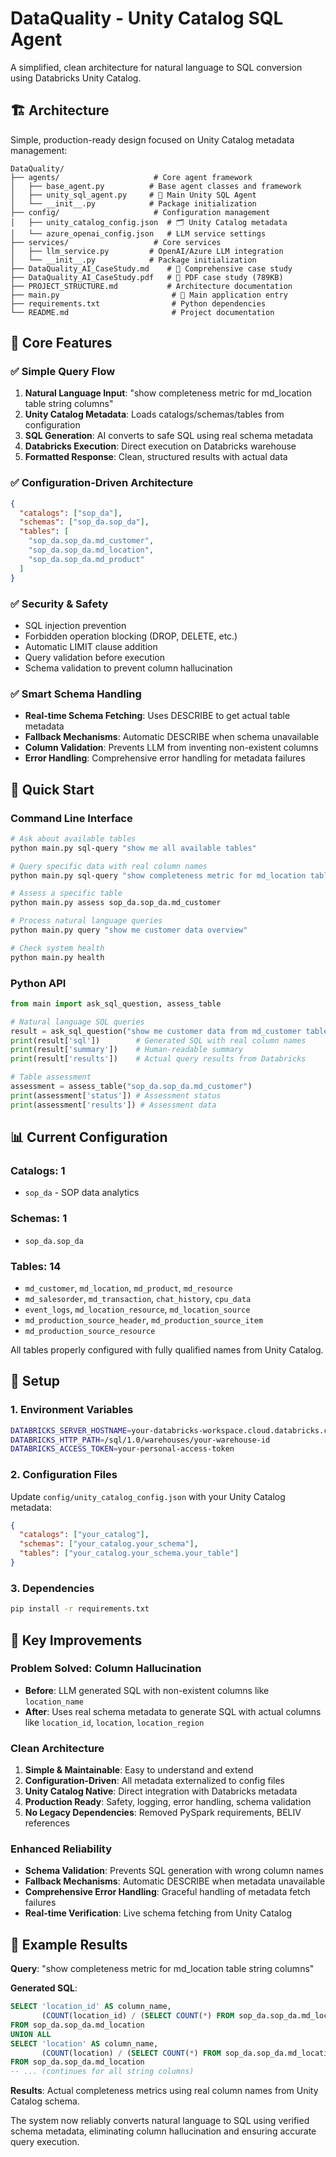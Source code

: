 # DataQuality - Unity Catalog SQL Agent

A simplified, clean architecture for natural language to SQL conversion using Databricks Unity Catalog.

## 🏗️ Architecture

Simple, production-ready design focused on Unity Catalog metadata management:

```
DataQuality/
├── agents/                     # Core agent framework
│   ├── base_agent.py          # Base agent classes and framework
│   ├── unity_sql_agent.py     # 🎯 Main Unity SQL Agent
│   └── __init__.py            # Package initialization
├── config/                     # Configuration management
│   ├── unity_catalog_config.json  # 🗂️ Unity Catalog metadata
│   └── azure_openai_config.json   # LLM service settings
├── services/                   # Core services
│   ├── llm_service.py         # OpenAI/Azure LLM integration
│   └── __init__.py            # Package initialization
├── DataQuality_AI_CaseStudy.md    # 📄 Comprehensive case study
├── DataQuality_AI_CaseStudy.pdf   # 📄 PDF case study (789KB)
├── PROJECT_STRUCTURE.md           # Architecture documentation
├── main.py                         # 🚀 Main application entry
├── requirements.txt                # Python dependencies
└── README.md                       # Project documentation
```

## 🎯 Core Features

### ✅ **Simple Query Flow**
1. **Natural Language Input**: "show completeness metric for md_location table string columns"
2. **Unity Catalog Metadata**: Loads catalogs/schemas/tables from configuration
3. **SQL Generation**: AI converts to safe SQL using real schema metadata
4. **Databricks Execution**: Direct execution on Databricks warehouse
5. **Formatted Response**: Clean, structured results with actual data

### ✅ **Configuration-Driven Architecture**
```json
{
  "catalogs": ["sop_da"],
  "schemas": ["sop_da.sop_da"],
  "tables": [
    "sop_da.sop_da.md_customer",
    "sop_da.sop_da.md_location",
    "sop_da.sop_da.md_product"
  ]
}
```

### ✅ **Security & Safety**
- SQL injection prevention
- Forbidden operation blocking (DROP, DELETE, etc.)
- Automatic LIMIT clause addition
- Query validation before execution
- Schema validation to prevent column hallucination

### ✅ **Smart Schema Handling**
- **Real-time Schema Fetching**: Uses DESCRIBE to get actual table metadata
- **Fallback Mechanisms**: Automatic DESCRIBE when schema unavailable
- **Column Validation**: Prevents LLM from inventing non-existent columns
- **Error Handling**: Comprehensive error handling for metadata failures

## 🚀 Quick Start

### Command Line Interface
```bash
# Ask about available tables
python main.py sql-query "show me all available tables"

# Query specific data with real column names
python main.py sql-query "show completeness metric for md_location table string columns"

# Assess a specific table
python main.py assess sop_da.sop_da.md_customer

# Process natural language queries
python main.py query "show me customer data overview"

# Check system health
python main.py health
```

### Python API
```python
from main import ask_sql_question, assess_table

# Natural language SQL queries
result = ask_sql_question("show me customer data from md_customer table")
print(result['sql'])        # Generated SQL with real column names
print(result['summary'])    # Human-readable summary
print(result['results'])    # Actual query results from Databricks

# Table assessment
assessment = assess_table("sop_da.sop_da.md_customer")
print(assessment['status']) # Assessment status
print(assessment['results']) # Assessment data
```

## 📊 Current Configuration

### **Catalogs**: 1
- `sop_da` - SOP data analytics

### **Schemas**: 1
- `sop_da.sop_da`

### **Tables**: 14
- `md_customer`, `md_location`, `md_product`, `md_resource`
- `md_salesorder`, `md_transaction`, `chat_history`, `cpu_data`
- `event_logs`, `md_location_resource`, `md_location_source`
- `md_production_source_header`, `md_production_source_item`
- `md_production_source_resource`

All tables properly configured with fully qualified names from Unity Catalog.

## 🔧 Setup

### 1. **Environment Variables**
```bash
DATABRICKS_SERVER_HOSTNAME=your-databricks-workspace.cloud.databricks.com
DATABRICKS_HTTP_PATH=/sql/1.0/warehouses/your-warehouse-id
DATABRICKS_ACCESS_TOKEN=your-personal-access-token
```

### 2. **Configuration Files**
Update `config/unity_catalog_config.json` with your Unity Catalog metadata:
```json
{
  "catalogs": ["your_catalog"],
  "schemas": ["your_catalog.your_schema"],
  "tables": ["your_catalog.your_schema.your_table"]
}
```

### 3. **Dependencies**
```bash
pip install -r requirements.txt
```

## 🎉 Key Improvements

### **Problem Solved**: Column Hallucination
- **Before**: LLM generated SQL with non-existent columns like `location_name`
- **After**: Uses real schema metadata to generate SQL with actual columns like `location_id`, `location`, `location_region`

### **Clean Architecture**
1. **Simple & Maintainable**: Easy to understand and extend
2. **Configuration-Driven**: All metadata externalized to config files
3. **Unity Catalog Native**: Direct integration with Databricks metadata
4. **Production Ready**: Safety, logging, error handling, schema validation
5. **No Legacy Dependencies**: Removed PySpark requirements, BELIV references

### **Enhanced Reliability**
- **Schema Validation**: Prevents SQL generation with wrong column names
- **Fallback Mechanisms**: Automatic DESCRIBE when metadata unavailable
- **Comprehensive Error Handling**: Graceful handling of metadata fetch failures
- **Real-time Verification**: Live schema fetching from Unity Catalog

## 📝 Example Results

**Query**: "show completeness metric for md_location table string columns"

**Generated SQL**: 
```sql
SELECT 'location_id' AS column_name, 
       (COUNT(location_id) / (SELECT COUNT(*) FROM sop_da.sop_da.md_location)) AS completeness_metric 
FROM sop_da.sop_da.md_location 
UNION ALL 
SELECT 'location' AS column_name, 
       (COUNT(location) / (SELECT COUNT(*) FROM sop_da.sop_da.md_location)) AS completeness_metric 
FROM sop_da.sop_da.md_location
-- ... (continues for all string columns)
```

**Results**: Actual completeness metrics using real column names from Unity Catalog schema.

The system now reliably converts natural language to SQL using verified schema metadata, eliminating column hallucination and ensuring accurate query execution.